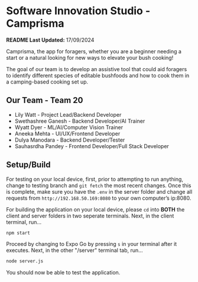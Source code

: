 # Software Innovation Studio - Camprisma
**README Last Updated:** 17/09/2024

Camprisma, the app for foragers, whether you are a beginner needing a start or a natural looking for new ways to elevate your bush cooking!

The goal of our team is to develop an assistive tool that could aid foragers to​ identify different species of editable​ bushfoods and how to cook them in a​ camping-based cooking set up. 

## Our Team - Team 20
- Lily Watt - Project Lead/Backend Developer
- Swethashree Ganesh - Backend Developer/AI Trainer
- Wyatt Dyer - ML/AI/Computer Vision Trainer
- Aneeka Mehta - UI/UX/Frontend Developer
- Dulya Manodara - Backend Developer/Tester
- Sauhasrdha Pandey - Frontend Developer/Full Stack Developer

## Setup/Build
For testing on your local device, first, prior to attempting to run anything, change to testing branch and ```git fetch``` the most recent changes. Once this is complete, make sure you have the ```.env``` in the server folder and change all requests from ```http://192.168.50.169:8080``` to your own computer’s ip:8080.

For building the application on your local device, please ```cd``` into **BOTH** the client and server folders in two seperate terminals. Next, in the client terminal, run...
``` bash
npm start
``` 
Proceed by changing to Expo Go by pressing ```s``` in your terminal after it executes. Next, in the other "/server" terminal tab, run...
``` bash
node server.js
```
You should now be able to test the application.
